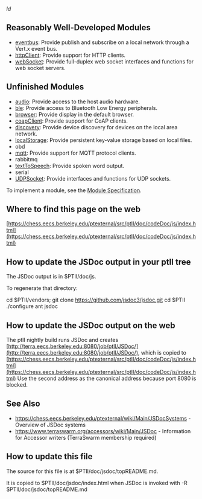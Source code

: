 $Id$

Reasonably Well-Developed Modules
---------------------------------

* [eventbus](module-eventbus.html): Provide publish and subscribe on a local network through a Vert.x event bus.
* [httpClient](module-httpClient.html): Provide support for HTTP clients.
* [webSocket](module-webSocket.html): Provide full-duplex web socket interfaces and functions for web socket servers.

Unfinished Modules
------------------

* [audio](module-audio.html): Provide access to the host audio hardware.
* [ble](module-ble.html): Provide access to Bluetooth Low Energy peripherals.
* [browser](module-browser.html): Provide display in the default browser.
* [coapClient](module-coapClient.html): Provide support for CoAP clients.
* [discovery](module-discovery.html): Provide device discovery for devices on the local area network.
* [localStorage](module-localStorage.html): Provide persistent key-value storage based on local files.
* obd
* [mqtt](module-mqtt.html): Provide support for MQTT protocol clients.
* rabbitmq
* [textToSpeech](module-textToSpeech.html): Provide spoken word output.
* serial
* [UDPSocket](module-UDPSocket.html): Provide interfaces and functions for UDP sockets.

To implement a module, see the [Module Specification](https://www.terraswarm.org/accessors/wiki/Version0/ModuleSpecification).


Where to find this page on the web
----------------------------------
[https://chess.eecs.berkeley.edu/ptexternal/src/ptII/doc/codeDoc/js/index.html](https://chess.eecs.berkeley.edu/ptexternal/src/ptII/doc/codeDoc/js/index.html)

How to update the JSDoc output in your ptII tree
------------------------------------------------

The JSDoc output is in $PTII/doc/js.

To regenerate that directory:

cd $PTII/vendors; git clone https://github.com/jsdoc3/jsdoc.git
cd $PTII
./configure
ant jsdoc

How to update the JSDoc output on the web
-----------------------------------------
The ptII nightly build runs JSDoc and creates [http://terra.eecs.berkeley.edu:8080/job/ptII/JSDoc/](http://terra.eecs.berkeley.edu:8080/job/ptII/JSDoc/), which is copied to [https://chess.eecs.berkeley.edu/ptexternal/src/ptII/doc/codeDoc/js/index.html](https://chess.eecs.berkeley.edu/ptexternal/src/ptII/doc/codeDoc/js/index.html)  Use the second address as the canonical address because port 8080 is blocked.

See Also
--------
* https://chess.eecs.berkeley.edu/ptexternal/wiki/Main/JSDocSystems - Overview of JSDoc systems
* https://www.terraswarm.org/accessors/wiki/Main/JSDoc - Information for Accessor writers (TerraSwarm membership required)


How to update this file
-----------------------
The source for this file is at $PTII/doc/jsdoc/topREADME.md.

It is copied to $PTII/doc/jsdoc/index.html when JSDoc is invoked with -R $PTII/doc/jsdoc/topREADME.md

